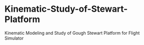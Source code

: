 # Kinematic-Study-of-Stewart-Platform
Kinematic Modeling and Study of Gough Stewart Platform for Flight Simulator

